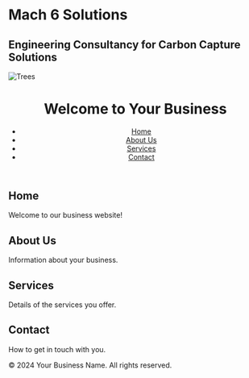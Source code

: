 # **Mach 6 Solutions**
## Engineering Consultancy for Carbon Capture Solutions

![Trees](https://github.com/user-attachments/assets/26129cc6-0b12-4af8-9add-3a0de7e4b1e9)

<!DOCTYPE html>
<html lang="en">
<head>
    <meta charset="UTF-8">
    <meta name="viewport" content="width=device-width, initial-scale=1.0">
    <title>Your Business Name</title>
    <link rel="stylesheet" href="styles.css">
</head>
<body>
    <header>
        <h1>Welcome to Your Business</h1>
        <nav>
            <ul>
                <li><a href="#home">Home</a></li>
                <li><a href="#about">About Us</a></li>
                <li><a href="#services">Services</a></li>
                <li><a href="#contact">Contact</a></li>
            </ul>
        </nav>
    </header>
    <main>
        <section id="home">
            <h2>Home</h2>
            <p>Welcome to our business website!</p>
        </section>
        <section id="about">
            <h2>About Us</h2>
            <p>Information about your business.</p>
        </section>
        <section id="services">
            <h2>Services</h2>
            <p>Details of the services you offer.</p>
        </section>
        <section id="contact">
            <h2>Contact</h2>
            <p>How to get in touch with you.</p>
        </section>
    </main>
    <footer>
        <p>© 2024 Your Business Name. All rights reserved.</p>
    </footer>
</body>
</html>
